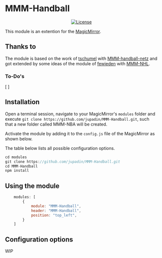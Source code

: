 # MMM-Handball

<p style="text-align: center">
    <a href="https://choosealicense.com/licenses/mit"><img src="https://img.shields.io/badge/license-MIT-blue.svg" alt="License"></a>
</p>

This module is an extention for the [MagicMirror](https://github.com/MichMich/MagicMirror).

## Thanks to
The module is based on the work of [tschumel](https://github.com/tschumel) with [MMM-handball-netz](https://github.com/tschumel/MMM-handball-netz) and got extended by some ideas of the module of [fewieden](https://github.com/fewieden) with [MMM-NHL](https://github.com/fewieden/MMM-NHL).

### To-Do's
[ ]

## Installation

Open a terminal session, navigate to your MagicMirror's `modules` folder and execute `git clone https://github.com/jupadin/MMM-Handball.git`, such that a new folder called MMM-NBA will be created.

Activate the module by adding it to the `config.js` file of the MagicMirror as shown below.

The table below lists all possible configuration options.

````javascript
cd modules
git clone https://github.com/jupadin/MMM-Handball.git
cd MMM-Handball
npm install
````

## Using the module
````javascript
    modules: [
        {
            module: "MMM-Handball",
            header: "MMM-Handball",
            position: "top_left",
        }
    ]
````

## Configuration options
WIP